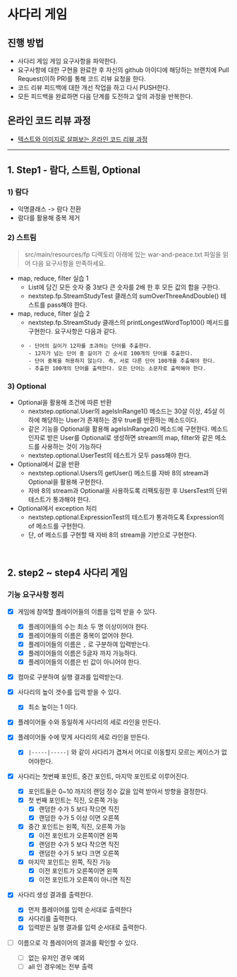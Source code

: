 # 사다리 게임

## 진행 방법

* 사다리 게임 게임 요구사항을 파악한다.
* 요구사항에 대한 구현을 완료한 후 자신의 github 아이디에 해당하는 브랜치에 Pull Request(이하 PR)를 통해 코드 리뷰 요청을 한다.
* 코드 리뷰 피드백에 대한 개선 작업을 하고 다시 PUSH한다.
* 모든 피드백을 완료하면 다음 단계를 도전하고 앞의 과정을 반복한다.

## 온라인 코드 리뷰 과정

* [텍스트와 이미지로 살펴보는 온라인 코드 리뷰 과정](https://github.com/nextstep-step/nextstep-docs/tree/master/codereview)

---

## 1. Step1 - 람다, 스트림, Optional

### 1) 람다

- 익명클래스 -> 람다 전환
- 람다를 활용해 중복 제거

### 2) 스트림

> src/main/resources/fp 디렉토리 아래에 있는 war-and-peace.txt 파일을 읽어 다음 요구사항을 만족하세요.

- map, reduce, filter 실습 1
  - List에 담긴 모든 숫자 중 3보다 큰 숫자를 2배 한 후 모든 값의 합을 구한다.
  - nextstep.fp.StreamStudyTest 클래스의 sumOverThreeAndDouble() 테스트를 pass해야 한다.
- map, reduce, filter 실습 2
  - nextstep.fp.StreamStudy 클래스의 printLongestWordTop100() 메서드를 구현한다.
  요구사항은 다음과 같다.
  - ```text
    - 단어의 길이가 12자를 초과하는 단어를 추출한다.
    - 12자가 넘는 단어 중 길이가 긴 순서로 100개의 단어를 추출한다.
    - 단어 중복을 허용하지 않는다. 즉, 서로 다른 단어 100개를 추출해야 한다.
    - 추출한 100개의 단어를 출력한다. 모든 단어는 소문자로 출력해야 한다.
    ```

### 3) Optional

- Optional을 활용해 조건에 따른 반환
  - nextstep.optional.User의 ageIsInRange1() 메소드는 30살 이상, 45살 이하에 해당하는 User가 존재하는 경우 true를 반환하는 메소드이다.
  - 같은 기능을 Optional을 활용해 ageIsInRange2() 메소드에 구현한다. 메소드 인자로 받은 User를 Optional로 생성하면 stream의 map, filter와 같은 메소드를 사용하는 것이 가능하다
  - nextstep.optional.UserTest의 테스트가 모두 pass해야 한다.
- Optional에서 값을 반환
  - nextstep.optional.Users의 getUser() 메소드를 자바 8의 stream과 Optional을 활용해 구현한다. 
  - 자바 8의 stream과 Optional을 사용하도록 리팩토링한 후 UsersTest의 단위 테스트가 통과해야 한다.
- Optional에서 exception 처리
  - nextstep.optional.ExpressionTest의 테스트가 통과하도록 Expression의 of 메소드를 구현한다. 
  - 단, of 메소드를 구현할 때 자바 8의 stream을 기반으로 구현한다.

<br>

## 2. step2 ~ step4 사다리 게임
### 기능 요구사항 정리
- [x] 게임에 참여할 플레이어들의 이름을 입력 받을 수 있다.
  - [x] 플레이어들의 수는 최소 두 명 이상이어야 한다.
  - [x] 플레이어들의 이름은 중복이 없어야 한다.
  - [x] 플레이어들의 이름은 `,` 로 구분하여 입력받는다.
  - [x] 플레이어들의 이름은 5글자 까지 가능하다.
  - [x] 플레이어들의 이름은 빈 값이 아니어야 한다.

- [x] 컴마로 구분하여 실행 결과를 입력받는다.

- [x] 사다리의 높이 갯수를 입력 받을 수 있다.
  - [x] 최소 높이는 1 이다.

- [x] 플레이어들 수와 동일하게 사다리의 세로 라인을 만든다.
- [x] 플레이어들 수에 맞게 사다리의 세로 라인을 만든다.
  - [x] `|-----|-----|` 와 같이 사다리가 겹쳐서 어디로 이동할지 모르는 케이스가 없어야한다.

- [x] 사다리는 첫번째 포인트, 중간 포인트, 마지막 포인트로 이루어진다.
  - [x] 포인트들은 0~10 까지의 랜덤 정수 값을 입력 받아서 방향을 결정한다.
  - [x] 첫 번째 포인트는 직진, 오른쪽 가능
    - [x] 랜덤한 수가 5 보다 작으면 직진
    - [x] 랜덤한 수가 5 이상 이면 오른쪽
  - [x] 중간 포인트는 왼쪽, 직진, 오른쪽 가능
    - [x] 이전 포인트가 오른쪽이면 왼쪽
    - [x] 랜덤한 수가 5 보다 작으면 직진
    - [x] 랜덤한 수가 5 보다 크면 오른쪽
  - [x] 마지막 포인트는 왼쪽, 직진 가능
    - [x] 이전 포인트가 오른쪽이면 왼쪽
    - [x] 이전 포인트가 오른쪽이 아니면 직진

- [x] 사다리 생성 결과를 출력한다.
  - [x] 먼저 플레이어를 입력 순서대로 출력한다
  - [x] 사다리를 출력한다.
  - [x] 입력받은 실행 결과를 입력 순서대로 출력한다.

- [ ] 이름으로 각 플레이어의 결과를 확인할 수 있다.
  - [ ] 없는 유저인 경우 예외
  - [ ] all 인 경우에는 전부 출력